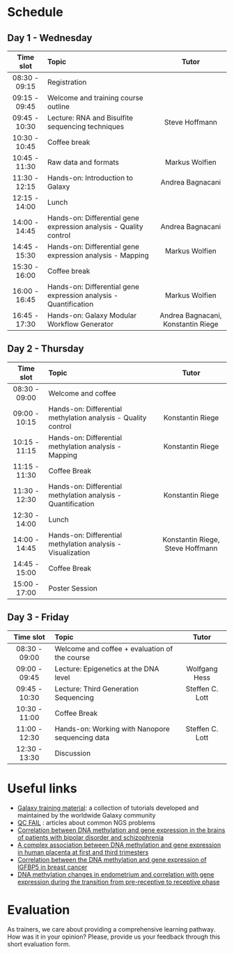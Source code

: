 # Schedule

## Day 1 - Wednesday

| **Time slot** | **Topic** | **Tutor** |
| :---: | :--- | :---: |
| 08:30 - 09:15 | Registration ||
| 09:15 - 09:45 | Welcome and training course outline ||
| 09:45 - 10:30 | Lecture: RNA and Bisulfite sequencing techniques | Steve Hoffmann |
| 10:30 - 10:45 | Coffee break ||
| 10:45 - 11:30 | Raw data and formats | Markus Wolfien |
| 11:30 - 12:15 | Hands-on: Introduction to Galaxy | Andrea Bagnacani |
| 12:15 - 14:00 | Lunch ||
| 14:00 - 14:45 | Hands-on: Differential gene expression analysis - Quality control | Andrea Bagnacani |
| 14:45 - 15:30 | Hands-on: Differential gene expression analysis - Mapping | Markus Wolfien |
| 15:30 - 16:00 | Coffee break ||
| 16:00 - 16:45 | Hands-on: Differential gene expression analysis - Quantification | Markus Wolfien |
| 16:45 - 17:30 | Hands-on: Galaxy Modular Workflow Generator | Andrea Bagnacani, Konstantin Riege |

## Day 2 - Thursday

| **Time slot** | **Topic** | **Tutor** |
| :---: | :--- | :---: |
| 08:30 - 09:00 | Welcome and coffee ||
| 09:00 - 10:15 | Hands-on: Differential methylation analysis - Quality control | Konstantin Riege |
| 10:15 - 11:15 | Hands-on: Differential methylation analysis - Mapping | Konstantin Riege |
| 11:15 - 11:30 | Coffee Break ||
| 11:30 - 12:30 | Hands-on: Differential methylation analysis - Quantification | Konstantin Riege |
| 12:30 - 14:00 | Lunch ||
| 14:00 - 14:45 | Hands-on: Differential methylation analysis - Visualization | Konstantin Riege, Steve Hoffmann |
| 14:45 - 15:00 | Coffee Break ||
| 15:00 - 17:00 | Poster Session ||

## Day 3 - Friday

| **Time slot** | **Topic** | **Tutor** |
| :---: | :--- | :---: |
| 08:30 - 09:00 | Welcome and coffee + evaluation of the course ||
| 09:00 - 09:45 | Lecture: Epigenetics at the DNA level | Wolfgang Hess |
| 09:45 - 10:30 | Lecture: Third Generation Sequencing | Steffen C. Lott |
| 10:30 - 11:00 | Coffee Break ||
| 11:00 - 12:30 | Hands-on: Working with Nanopore sequencing data | Steffen C. Lott |
| 12:30 - 13:30 | Discussion ||

# Useful links
- [Galaxy training material](https://galaxyproject.github.io/training-material/): a collection of tutorials developed and maintained by the worldwide Galaxy community
- [QC FAIL](https://sequencing.qcfail.com/) : articles about common NGS problems
- [Correlation between DNA methylation and gene expression in the brains of patients with bipolar disorder and schizophrenia](https://doi.org/10.1111/bdi.12255)
- [A complex association between DNA methylation and gene expression in human placenta at first and third trimesters](https://doi.org/10.1371/journal.pone.0181155)
- [Correlation between the DNA methylation and gene expression of IGFBP5 in breast cancer](https://doi.org/10.3233/BD-160234)
- [DNA methylation changes in endometrium and correlation with gene expression during the transition from pre-receptive to receptive phase](https://doi.org/10.1038/s41598-017-03682-0)

# Evaluation
As trainers, we care about providing a comprehensive learning pathway. How was it in your opinion? Please, provide us your feedback through this short evaluation form.
